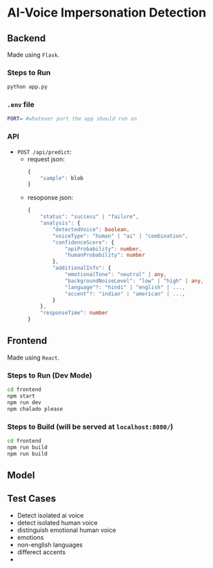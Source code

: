 # AI-Voice Impersonation Detection

## Backend

Made using `Flask`.

### Steps to Run

```bash
python app.py
```

### `.env` file

```bash
PORT= #whatever port the app should run on
```

### API

- `POST /api/predict`:
    - request json:
        ```ts
        {
            "sample": blob
        }
        ```
    - resoponse json:
        ```ts
        {
            "status": "success" | "failure",
            "analysis": {
                "detectedVoice": boolean,
                "voiceType": "human" | "ai" | "combination",
                "confidenceScore": {
                    "apiProbability": number,
                    "humanProbability": number
                },
                "additionalInfo": {
                    "emotionalTone": "neutral" | any,
                    "backgroundNoiseLevel": "low" | "high" | any,
                    "language"?: "hindi" | "english" | ...,
                    "accent"?: "indian" | "american" | ...,
                }
            },
            "responseTime": number
        }
        ```


## Frontend

Made using `React`.

### Steps to Run (Dev Mode)

```bash
cd frontend
npm start
npm run dev
npm chalado please
```

### Steps to Build (will be served at `localhost:8080/`)

```bash
cd frontend
npm run build
npm run build
```

## Model

## Test Cases
- Detect isolated ai voice
- detect isolated human voice
- distinguish emotional human voice
- emotions
- non-english languages
- differect accents
- 